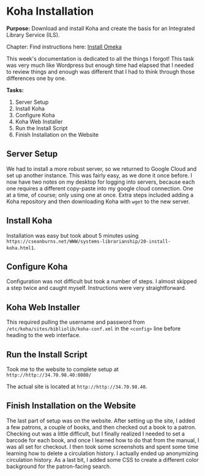 # Koha Installation

**Purpose:** Download and install Koha and create the basis for an Integrated Library Service (ILS).

Chapter: Find instructions here: [Install Omeka](https://cseanburns.net/WWW/systems-librarianship/20-install-koha.html)  

This week's documentation is dedicated to all the things I forgot! This task was very much like Wordpress but enough time had elapsed that I needed to review things and enough was different that I had to think through those differences one by one.   

**Tasks:**  
1. Server Setup  
2. Install Koha  
3. Configure Koha 
4. Koha Web Installer
5. Run the Install Script
6. Finish Installation on the Website  

## Server Setup

We had to install a more robust server, so we returned to Google Cloud and set up another instance. This was fairly easy, as we done it once before. I now have two notes on my desktop for logging into servers, because each one requires a different copy-paste into my google cloud connection. One at a time, of course; only using one at once. Extra steps included adding a Koha repository and then downloading Koha with `wget` to the new server.

## Install Koha  

Installation was easy but took about 5 minutes using `https://cseanburns.net/WWW/systems-librarianship/20-install-koha.html1`.

## Configure Koha
Configuration was not difficult but took a number of steps. I almost skipped a step twice and caught myself. Instructions were very straightforward.

## Koha Web Installer  

This required pulling the username and password from `/etc/koha/sites/bibliolib/koha-conf.xml` in the `<config>` line before heading to the web interface.

## Run the Install Script 

Took me to the website to complete setup at `http://http://34.70.98.40:8080/`  

The actual site is located at `http://http://34.70.98.40`.  

##  Finish Installation on the Website 

The last part of setup was on the website. After setting up the site, I added a few patrons, a couple of books, and then checked out a book to a patron. Checking out was a little difficult, but I finally realized I needed to set a barcode for each book, and once I learned how to do that from the manual, I was all set for checkout. I then took some screenshots and spent some time learning how to delete a circulation history. I actually ended up anonymizing circulation history. As a last bit, I added some CSS to create a different color background for the patron-facing search.
